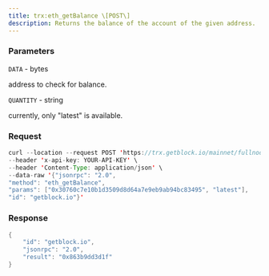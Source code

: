```yaml
---
title: trx:eth_getBalance \[POST\]
description: Returns the balance of the account of the given address.
---
```


### Parameters


`DATA` - bytes

address to check for balance.

`QUANTITY` - string

currently, only "latest" is available.

### Request

``` java
curl --location --request POST 'https://trx.getblock.io/mainnet/fullnode/jsonrpc' \
--header 'x-api-key: YOUR-API-KEY' \
--header 'Content-Type: application/json' \
--data-raw '{"jsonrpc": "2.0",
"method": "eth_getBalance",
"params": ["0x30760c7e10b1d3509d8d64a7e9eb9ab94bc83495", "latest"],
"id": "getblock.io"}'
```

###  Response

``` java
{
    "id": "getblock.io",
    "jsonrpc": "2.0",
    "result": "0x863b9dd3d1f"
}
```

